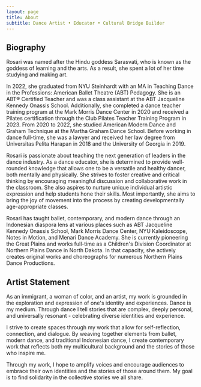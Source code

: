 ```yaml
---
layout: page
title: About
subtitle: Dance Artist • Educator • Cultural Bridge Builder
---
```


## Biography

Rosari was named after the Hindu goddess Sarasvati, who is known as the goddess of learning and the arts. As a result, she spent a lot of her time studying and making art.

In 2022, she graduated from NYU Steinhardt with an MA in Teaching Dance in the Professions: American Ballet Theatre (ABT) Pedagogy. She is an ABT® Certified Teacher and was a class assistant at the ABT Jacqueline Kennedy Onassis School. Additionally, she completed a dance teacher training program at the Mark Morris Dance Center in 2020 and received a Pilates certification through the Club Pilates Teacher Training Program in 2023. From 2020 to 2022, she studied American Modern Dance and Graham Technique at the Martha Graham Dance School. Before working in dance full-time, she was a lawyer and received her law degree from Universitas Pelita Harapan in 2018 and the University of Georgia in 2019.

Rosari is passionate about teaching the next generation of leaders in the dance industry. As a dance educator, she is determined to provide well-rounded knowledge that allows one to be a versatile and healthy dancer, both mentally and physically. She strives to foster creative and critical thinking by encouraging meaningful discussion and collaborative work in the classroom. She also aspires to nurture unique individual artistic expression and help students hone their skills. Most importantly, she aims to bring the joy of movement into the process by creating developmentally age-appropriate classes.

Rosari has taught ballet, contemporary, and modern dance through an Indonesian diaspora lens at various places such as ABT Jacqueline Kennedy Onassis School, Mark Morris Dance Center, NYU Kaleidoscope, Notes in Motion, and Menari Dance Academy. She is currently pioneering the Great Plains and works full-time as a Children's Division Coordinator at Northern Plains Dance in North Dakota. In that capacity, she actively creates original works and choreographs for numerous Northern Plains Dance Productions.

## Artist Statement

As an immigrant, a woman of color, and an artist, my work is grounded in the exploration and expression of one's identity and experiences. Dance is my medium. Through dance I tell stories that are complex, deeply personal, and universally resonant - celebrating diverse identities and experience.

I strive to create spaces through my work that allow for self-reflection, connection, and dialogue. By weaving together elements from ballet, modern dance, and traditional Indonesian dance, I create contemporary work that reflects both my multicultural background and the stories of those who inspire me.

Through my work, I hope to amplify voices and encourage audiences to embrace their own identities and the stories of those around them. My goal is to find solidarity in the collective stories we all share.